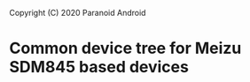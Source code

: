 Copyright (C) 2020 Paranoid Android

Common device tree for Meizu SDM845 based devices
==============

